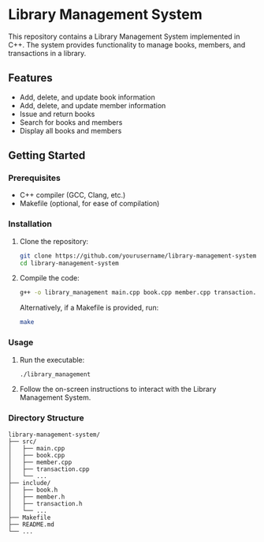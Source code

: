 # Library Management System

This repository contains a Library Management System implemented in C++. The system provides functionality to manage books, members, and transactions in a library.

## Features

- Add, delete, and update book information
- Add, delete, and update member information
- Issue and return books
- Search for books and members
- Display all books and members

## Getting Started

### Prerequisites

- C++ compiler (GCC, Clang, etc.)
- Makefile (optional, for ease of compilation)

### Installation

1. Clone the repository:
    ```sh
    git clone https://github.com/yourusername/library-management-system.git
    cd library-management-system
    ```

2. Compile the code:
    ```sh
    g++ -o library_management main.cpp book.cpp member.cpp transaction.cpp
    ```

    Alternatively, if a Makefile is provided, run:
    ```sh
    make
    ```

### Usage

1. Run the executable:
    ```sh
    ./library_management
    ```

2. Follow the on-screen instructions to interact with the Library Management System.

### Directory Structure

```plaintext
library-management-system/
├── src/
│   ├── main.cpp
│   ├── book.cpp
│   ├── member.cpp
│   ├── transaction.cpp
│   └── ...
├── include/
│   ├── book.h
│   ├── member.h
│   ├── transaction.h
│   └── ...
├── Makefile
├── README.md
└── ...
